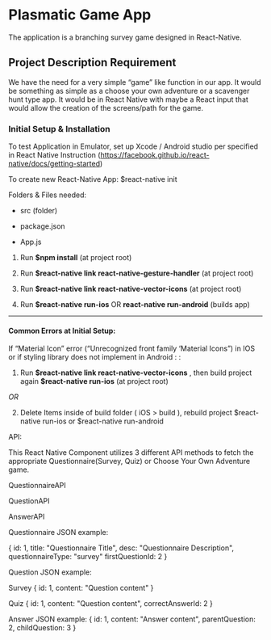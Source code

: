 # Plasmatic Game App
The application is a branching survey game designed in React-Native.

## Project Description Requirement

We have the need for a very simple “game” like function in our app. It would be something as simple as a choose your own adventure or a scavenger hunt type app. It would be in React Native with maybe a React input that would allow the creation of the screens/path for the game.

  

###  Initial Setup & Installation

To test Application in Emulator, set up Xcode / Android studio per specified in React Native Instruction (https://facebook.github.io/react-native/docs/getting-started)

  

To create new React-Native App: $react-native init <projectName>

  

Folders & Files needed:

  

- src (folder)

- package.json

- App.js

  

1. Run **$npm install** (at project root)

  

2. Run **$react-native link react-native-gesture-handler** (at project root)

  

3. Run **$react-native link react-native-vector-icons** (at project root)

  

4. Run **$react-native run-ios** OR **react-native run-android** (builds app)

  
  

******

#### Common Errors at Initial Setup:

If “Material Icon” error (“Unrecognized front family ‘Material Icons”) in IOS or if styling library does not implement in Android : :

1. Run **\$react-native link react-native-vector-icons** , then build project again **$react-native run-ios** (at project root)

*OR*

2. Delete Items inside of build folder ( iOS > build ), rebuild project $react-native run-ios or $react-native run-android



API:

This React Native Component utilizes 3 different API methods to fetch the appropriate Questionnaire(Survey, Quiz) or Choose Your Own Adventure game.

QuestionnaireAPI

QuestionAPI

AnswerAPI


Questionnaire JSON example: 

{
    id: 1,
    title: "Questionnaire Title",
    desc: "Questionnaire Description",
    questionnaireType: "survey"
    firstQuestionId: 2
}


Question JSON example:

Survey
{
    id: 1,
    content: "Question content"
}

Quiz
{
    id: 1,
    content: "Question content",
    correctAnswerId: 2
}


Answer JSON example:
{
    id: 1,
    content: "Answer content",
    parentQuestion: 2,
    childQuestion: 3
}